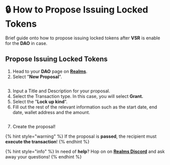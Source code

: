 # 🔒 How to Propose Issuing Locked Tokens

Brief guide onto how to propose issuing locked tokens after **VSR** is enable for the **DAO** in case.

## Propose Issuing Locked Tokens

1. Head to your **DAO** page on [**Realms**](https://realms.today/).
2. Select "**New Proposal**".

<figure><img src="https://i.imgur.com/FRfX6pq.png" alt=""><figcaption></figcaption></figure>

3. Input a Title and Description for your proposal.
4. Select the Transaction type. In this case, you will select **Grant.**&#x20;
5. Select the "**Lock up kind**".
6. Fill out the rest of the relevant information such as the start date, end date, wallet address and the amount.

<figure><img src="https://i.imgur.com/SzATCVM.png" alt=""><figcaption></figcaption></figure>

7. Create the proposal!

{% hint style="warning" %}
If the proposal is **passed**, the recipient must **execute the transaction**!
{% endhint %}

{% hint style="info" %}
In need of **help**? Hop on on [**Realms Discord**](https://discord.com/invite/VsPbrK2hJk) and ask away your questions!
{% endhint %}
